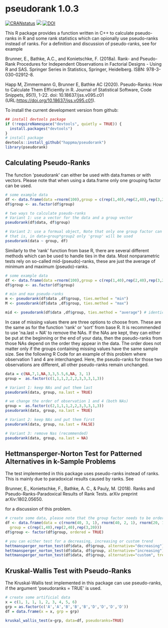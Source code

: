 # pseudorank 1.0.3

[![CRANstatus](https://www.r-pkg.org/badges/version/pseudorank)](https://cran.r-project.org/package=pseudorank/)
[![](https://cranlogs.r-pkg.org/badges/pseudorank)](https://cran.r-project.org/package=pseudorank/)
[![DOI](https://img.shields.io/badge/DOI-10.18637%2Fjss.v095.c01-blue.svg)](https://dx.doi.org/10.18637/jss.v095.c01)

This R package provides a function written in C++ to calculate pseudo-ranks in R and some rank statistics which can opionally use pseudo-ranks instead of ranks.
For a definition and discussion of pseudo-ranks, see for example 

Brunner, E., Bathke, A.C., and Konietschke, F. (2018a). Rank- and Pseudo-Rank Procedures for Independent Observations in Factorial Designs - Using R and SAS. Springer Series in Statistics, Springer, Heidelberg. ISBN: 978-3-030-02912-8.

Happ M, Zimmermann G, Brunner E, Bathke AC (2020). Pseudo-Ranks: How to Calculate Them Efficiently in R. Journal of Statistical Software, Code Snippets, *95*(1), 1-22. doi: 10.18637/jss.v095.c01 (URL:https://doi.org/10.18637/jss.v095.c01).


To install the current development version from github:

``` r
## install devtools package
if (!requireNamespace("devtools", quietly = TRUE)) {
  install.packages("devtools")
}
# install package
devtools::install_github("happma/pseudorank")
library(pseudorank)
```

## Calculating Pseudo-Ranks

The function 'pseudorank' can either be used with data.frames or with vectors. Please note that when using a data.frame only one grouping factor can be used.

``` r
# some example data
df <- data.frame(data =rnorm(100),group = c(rep(1,40),rep(2,40),rep(3,20)))
df$group <- as.factor(df$group)

# two ways to calculate pseudo-ranks
# Variant 1: use a vector for the data and a group vector
pseudorank(df$data, df$group)

# Variant 2: use a formual object, Note that only one group factor can be used
# that is, in data~group*group2 only 'group' will be used
pseudorank(data ~ group, df)
```
Similarly to the 'rank' function from base R, there are several different methods which can be used to handle ties in the data. Most nonparametric tests rely on so-called mid-(pseudo)-ranks, these are just the average of minimum and maximum (pseudo)-ranks.

``` r
# some example data
df <- data.frame(data =rnorm(100),group = c(rep(1,40),rep(2,40),rep(3,20)))
df$group <- as.factor(df$group)

# min and max pseudo-ranks
m <- pseudorank(df$data ,df$group, ties.method = "min")
M <- pseudorank(df$data ,df$group, ties.method = "max")

mid <- pseudorank(df$data ,df$group, ties.method = "average") # identical to (m+M)/2

```

In case of missing values there are three options to choose from. These are the
same as for the function 'rank' or 'sort' from base R. It is recommended to use
'na.last = NA' to remove the NAs. If the NAs are kept, they can either be put at the beginning
or the end of your data, then the pseudo-ranks from those NAs depend on the order they appear in the data.
The order does not matter only if the groups containing missing values have the same sample size.
See the following R Code for an example of this problem where observation 1 and 4 are interchanged.
Here, the pseudo-ranks for those two observations are different, all other pseudo-ranks remain
unchanged.

``` r
data = c(NA,7,1,NA,3,3,5.5,6,NA, 3, 1)
group =  as.factor(c(1,1,1,2,2,2,3,3,3,1,3))

# Variant 1: keep NAs and put them last
pseudorank(data, group, na.last = TRUE)

# we change the order of observation 1 and 4 (both NAs)
group =  as.factor(c(2,1,1,1,2,2,3,3,3,1,3))
pseudorank(data, group, na.last = TRUE)

# Variant 2: keep NAs and put them first
pseudorank(data, group, na.last = FALSE)

# Variant 3: remove Nas (recommended)
pseudorank(data, group, na.last = NA)

```

## Hettmansperger-Norton Test for Patterned Alternatives in k-Sample Problems

The test implemented in this package uses pseudo-ranks instead of ranks. This is mainly due to paradoxical results caused by ranks. See 

Brunner, E., Konietschke, F., Bathke, A. C., & Pauly, M. (2018). Ranks and Pseudo-Ranks-Paradoxical Results of Rank Tests. arXiv preprint arXiv:1802.05650.

for a discussion of this problem.

``` r
# create some data, please note that the group factor needs to be ordered
df <- data.frame(data = c(rnorm(40, 3, 1), rnorm(40, 2, 1), rnorm(20, 1, 1)),
  group = c(rep(1,40),rep(2,40),rep(3,20)))
df$group <- factor(df$group, ordered = TRUE)

# you can either test for a decreasing, increasing or custom trend
hettmansperger_norton_test(df$data, df$group, alternative="decreasing")
hettmansperger_norton_test(df$data, df$group, alternative="increasing")
hettmansperger_norton_test(df$data, df$group, alternative="custom", trend = c(1, 3, 2))

```

## Kruskal-Wallis Test with Pseudo-Ranks

The Kruskal-Wallis test implemented in this package can use pseudo-ranks, if the argument 'pseudoranks = TRUE' is used.

``` r
# create some artificial data
x = c(1, 1, 1, 1, 2, 3, 4, 5, 6)
grp = as.factor(c('A','A','B','B','B','D','D','D','D'))
df = data.frame(x = x, grp = grp)

kruskal_wallis_test(x~grp, data=df, pseudoranks=TRUE)
```
